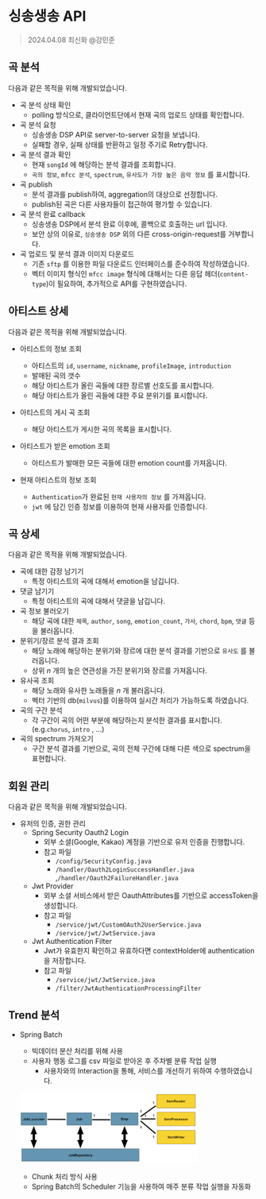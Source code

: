 # 싱송생송 API

> 2024.04.08 최신화		 @강민준

## 곡 분석

다음과 같은 목적을 위해 개발되었습니다.

* 곡 분석 상태 확인
	* polling 방식으로, 클라이언트단에서 현재 곡의 업로드 상태를 확인합니다.
* 곡 분석 요청
	* 싱송생송 DSP API로 server-to-server 요청을 보냅니다.
	* 실패할 경우, 실패 상태를 반환하고 일정 주기로 Retry합니다.
* 곡 분석 결과 확인
	* 현재 `songId` 에 해당하는 분석 결과를 조회합니다.
	* `곡의 정보`, `mfcc 분석`, `spectrum`, `유사도가 가장 높은 음악 정보` 를 표시합니다.
* 곡 publish
	* 분석 결과를 publish하여, aggregation의 대상으로 선정합니다.
	* publish된 곡은 다른 사용자들이 접근하여 평가할 수 있습니다.
* 곡 분석 완료 callback
	* 싱송생송 DSP에서 분석 완료 이후에, 콜백으로 호출하는 url 입니다.
	* 보안 상의 이유로, `싱송생송 DSP` 외의 다른 cross-origin-request를 거부합니다.
* 곡 업로드 및 분석 결과 이미지 다운로드
	* 기존 `sftp` 를 이용한 파일 다운로드 인터페이스를 준수하여 작성하였습니다.
	* 벡터 이미지 형식인 `mfcc image` 형식에 대해서는 다른 응답 헤더(`content-type`)이 필요하여, 추가적으로 API를 구현하였습니다.



## 아티스트 상세

다음과 같은 목적을 위해 개발되었습니다.

* 아티스트의 정보 조회
	* 아티스트의 `id`, `username`, `nickname`, `profileImage`, `introduction`
	* 발매된 곡의 갯수
	* 해당 아티스트가 올린 곡들에 대한 장르별 선호도를 표시합니다.
	* 해당 아티스트가 올린 곡들에 대한 주요 분위기를 표시합니다.

* 아티스트의 게시 곡 조회
	* 해당 아티스트가 게시한 곡의 목록을 표시합니다.
* 아티스트가 받은 emotion 조회
	* 아티스트가 발매한 모든 곡들에 대한 emotion count를 가져옵니다.
* 현재 아티스트의 정보 조회
	* `Authentication`가 완료된 `현재 사용자의 정보` 를 가져옵니다.
	* `jwt` 에 담긴 인증 정보를 이용하여 현재 사용자를 인증합니다. 



## 곡 상세

다음과 같은 목적을 위해 개발되었습니다.

* 곡에 대한 감정 남기기
	* 특정 아티스트의 곡에 대해서 emotion을 남깁니다.
* 댓글 남기기
	* 특정 아티스트의 곡에 대해서 댓글을 남깁니다.
* 곡 정보 불러오기
	* 해당 곡에 대한 `제목`, `author`, `song`, `emotion_count`, `가사`, `chord`, `bpm`, `댓글` 등을 불러옵니다.
* 분위기/장르 분석 결과 조회
	* 해당 노래에 해당하는 분위기와 장르에 대한 분석 결과를 기반으로 `유사도` 를 불러옵니다.
	* 상위 $n$ 개의 높은 연관성을 가진 분위기와 장르를 가져옵니다.
* 유사곡 조회
	* 해당 노래와 유사한 노래들을 $n$ 개 불러옵니다.
	* 벡터 기반의 db(`milvus`)를 이용하여 실시간 처리가 가능하도록 하였습니다.
* 곡의 구간 분석
	* 각 구간이 곡의 어떤 부분에 해당하는지 분석한 결과를 표시합니다. (e.g.`chorus`, `intro` , ...)
* 곡의 spectrum 가져오기
	* 구간 분석 결과를 기반으로, 곡의 전체 구간에 대해 다른 색으로 spectrum을 표현합니다.





## 회원 관리

다음과 같은 목적을 위해 개발되었습니다.

- 유저의 인증, 권한 관리
	- Spring Security Oauth2 Login
		- 외부 소셜(Google, Kakao) 계정을 기반으로 유저 인증을 진행합니다.
		- 참고 파일
			- `/config/SecurityConfig.java`
			- `/handler/Oauth2LoginSuccessHandler.java` ,`/handler/Oauth2FailureHandler.java`
	- Jwt Provider
		- 외부 소셜 서비스에서 받은 OauthAttributes를 기반으로 accessToken을 생성합니다.
		- 참고 파일
			- `/service/jwt/CustomOAuth2UserService.java`
			- `/service/jwt/JwtService.java`
	- Jwt Authentication Filter
		- Jwt가 유효한지 확인하고 유효하다면 contextHolder에 authentication을 저장합니다.
		- 참고 파일
			- `/service/jwt/JwtService.java`
			- `/filter/JwtAuthenticationProcessingFilter`



## Trend 분석

- Spring Batch

  - 빅데이터 분산 처리를 위해 사용
  - 사용자 행동 로그를 csv 파일로 받아온 후 주차별 분류 작업 실행
  	- 사용자와의 Interaction을 통해, 서비스를 개선하기 위하여 수행하였습니다.
  

  ![image](https://raw.githubusercontent.com/joonamin/UpicImageRepo/master/uPic/8781a5e5-3390-4f83-837d-9a6ff5af3b7c.png)
  
  - Chunk 처리 방식 사용
  - Spring Batch의 Scheduler 기능을 사용하여 매주 분류 작업 실행을 자동화
